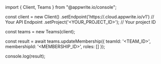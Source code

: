 import { Client, Teams } from "@appwrite.io/console";

const client = new Client()
    .setEndpoint('https://<REGION>.cloud.appwrite.io/v1') // Your API Endpoint
    .setProject('<YOUR_PROJECT_ID>'); // Your project ID

const teams = new Teams(client);

const result = await teams.updateMembership({
    teamId: '<TEAM_ID>',
    membershipId: '<MEMBERSHIP_ID>',
    roles: []
});

console.log(result);
